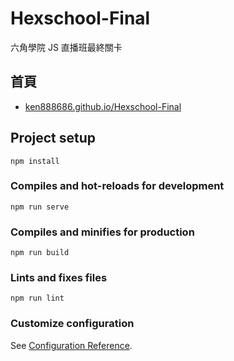 # Hexschool-Final

六角學院 JS 直播班最終關卡

## 首頁

- [ken888686.github.io/Hexschool-Final](https://ken888686.github.io/Hexschool-Final/)

## Project setup

```
npm install
```

### Compiles and hot-reloads for development

```
npm run serve
```

### Compiles and minifies for production

```
npm run build
```

### Lints and fixes files

```
npm run lint
```

### Customize configuration

See [Configuration Reference](https://cli.vuejs.org/config/).
